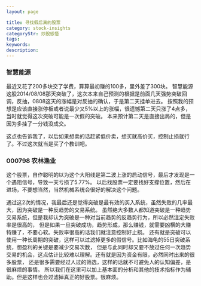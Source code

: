 ```yaml
---
layout: page

title: 寻找假后真的股票
category: stock-insights
categoryStr: 炒股感悟
tags: 
keywords: 
description: 
---
```


### 智慧能源
最近又花了200多块交了学费，算算最初赚的100多，里外差了300块。
智慧能源这股2014/08/08那天突破了，这次本来自己预测的根据是前面几天强势突破回调，反抽，0808这天的涨幅是对反抽的确认，于是第二天挂单进去。
按照我的预想是应该直接涨停板或者说最少又5%以上的涨幅，很遗憾第二天只涨了4点多，当时就觉得这次突破可能是一次假的突破。
本来预计第二天是直接出局的，但是因为多挂了一分钱没成交。

这点也告诉我了，以后如果想卖的话赶紧低价卖，想买就高价买，控制止损就行了。不过这次就当是买了个教训吧。

### 000798 农林渔业
这个股票，自作聪明的以为这个大阳线是第二波上涨的启动信号，最后才发现是一个遇阻信号，导致一天亏损了5.77%。
以后找股票一定要找好支撑位置，然后在进场，不要想当然，当然机械系统会很好的解决这个问题。

通过这2次的情况，我最后还是觉得突破是最有效的买入系统，虽然失败的几率最大，因为突破是一种反趋势的交易系统。
虽然绝大多数人都知道突破是一种趋势交易系统，但是我却认为突破是一种对当前趋势的反趋势行为，所以必然注定失败率是很高的，
但是如果一旦突破成功，趋势形成，那么赚钱，就需要凶横的大赚特赚了，不要心软。失败率很高的话我们就注意控制好止损。
还有就是突破可以使用一种长周期的突破，这样可以过滤掉更多的假信号。比如海龟的55日突破系统，想盈利的关键是要减少交易次数，
但是与此同时却又要不放过任何一次趋势交易的机会，这点估计比较难以理解。还有就是因为资金有限，必然同时出来的很多股票，
还是很多需要经过人过的筛选，这样的话就不可避免人的认知偏差，是很麻烦的事情。
所以我们在这里可以加上基本面的分析和其他的技术指标作为辅助。但是这样也会过滤掉真正的好股票。很麻烦。



